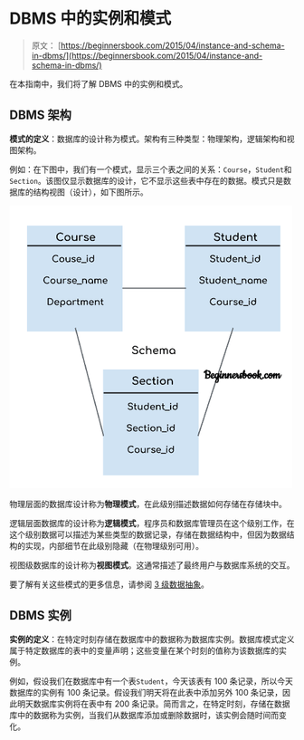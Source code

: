 # DBMS 中的实例和模式

> 原文： [https://beginnersbook.com/2015/04/instance-and-schema-in-dbms/](https://beginnersbook.com/2015/04/instance-and-schema-in-dbms/)

在本指南中，我们将了解 DBMS 中的实例和模式。

## DBMS 架构

**模式的定义**：数据库的设计称为模式。架构有三种类型：物理架构，逻辑架构和视图架构。

例如：在下图中，我们有一个模式，显示三个表之间的关系：`Course`，`Student`和`Section`。该图仅显示数据库的设计，它不显示这些表中存在的数据。模式只是数据库的结构视图（设计），如下图所示。

![DBMS Schema](img/920fa9942d2274684421211db6294ca9.jpg)

物理层面的数据库设计称为**物理模式**，在此级别描述数据如何存储在存储块中。

逻辑层面数据库的设计称为**逻辑模式**，程序员和数据库管理员在这个级别工作，在这个级别数据可以描述为某些类型的数据记录，存储在数据结构中，但因为数据结构的实现，内部细节在此级别隐藏（在物理级别可用）。

视图级数据库的设计称为**视图模式**。这通常描述了最终用户与数据库系统的交互。

要了解有关这些模式的更多信息，请参阅 [3 级数据抽象](https://beginnersbook.com/2015/04/levels-of-abstraction-in-dbms/ "Data Abstraction in DBMS")。

## DBMS 实例

**实例的定义**：在特定时刻存储在数据库中的数据称为数据库实例。数据库模式定义属于特定数据库的表中的变量声明；这些变量在某个时刻的值称为该数据库的实例。

例如，假设我们在数据库中有一个表`Student`，今天该表有 100 条记录，所以今天数据库的实例有 100 条记录。假设我们明天将在此表中添加另外 100 条记录，因此明天数据库实例将在表中有 200 条记录。简而言之，在特定时刻，存储在数据库中的数据称为实例，当我们从数据库添加或删除数据时，该实例会随时间而变化。